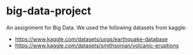 # big-data-project
An assignment for Big Data. We used the following datasets from kaggle:
- https://www.kaggle.com/datasets/usgs/earthquake-database
- https://www.kaggle.com/datasets/smithsonian/volcanic-eruptions
